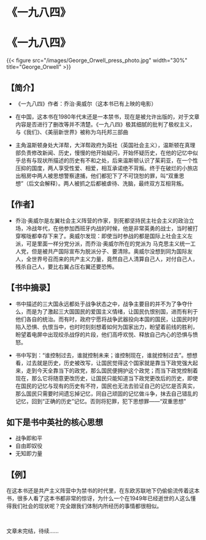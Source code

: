 # 《一九八四》


# 《一九八四》
{{< figure src="/images/George_Orwell_press_photo.jpg" width="30%" title="George_Orwell" >}}


## 【简介】
- 《一九八四》作者：乔治·奥威尔（这本书已有上映的电影）

- 在中国，这本书在1980年代末还是一本禁书，现在是被允许出版的，对于文章内容是否进行了删改等并不清楚。《一九八四》极其细腻的批判了极权主义，与《我们》、《美丽新世界》被称为乌托邦三部曲

- 主角温斯顿身处大洋帮，大洋帮政府为英社（英国社会主义），温斯顿在真理部负责修改新闻、历史，慢慢的他开始疑问，开始怀疑历史，在他的记忆中似乎总有与现状所描述的历史有不和之处，后来温斯顿认识了茱莉亚，在一个性压抑的国度，两人享受性爱、相爱，相互承诺绝不背叛。终于在破烂的小旅店出租房中两人被思想警察逮捕，他们都犯下了不可饶恕的罪，叫“双重思想”（后文会解释）。两人被抓之后都被虐待、洗脑，最终双方互相背叛。

## 【作者】

- 乔治·奥威尔是左翼社会主义阵营的作家，到死都坚持民主社会主义的政治立场，冷战年代，在他参加西班牙内战的时候，他是非常英勇的战士，当时被打穿喉咙都幸存下来了。奥威尔发现：即使当时参战的都是国际上社会主义左派，可是里面一样分党分派，而乔治·奥威尔所在的党派为 马克思主义统一工人党，但是被共产国际宣布为脱派分子、要清除。奥威尔没想到同为国际友人，全世界号召而来的共产主义力量，竟然自己人清算自己人，对付自己人，残杀自己人，要比右翼占压右翼还要恐怖。

## 【书中摘录】 

- 书中描述的三大国永远都处于战争状态之中，战争主要目的并不为了争夺什么，而是为了激起三大国国民的爱国主义情绪，让国民仇恨别国，进而有利于他们各自的统治。而有时，政府宁愿将战争武器投向本国的国民，让国民时时陷入恐惧、仇恨当中，也时时刻刻想着如何为国家出力，盼望着前线的胜利，盼望着电屏中出现绞杀战俘的片段，他们高呼欢悦、释放自己内心的恐惧与愤怒。

- 书中写到：“谁控制过去，谁就控制未来；谁控制现在，谁就控制过去”。想想看，过去就是历史，历史被改写，让国民觉得这个国家就是靠当下政党强大起来，走到今天全靠当下的政党，那么国民便拥护这个政党；而当下政党控制着现在，那么它将随意更改历史，让国民只能知道当下政党更改后的历史，即使在国民的记忆与现有的历史有不符，国民也无法去验证自己的记忆是否真实，那么国民只需要时间遗忘掉记忆，同自己顽固的记忆做斗争，抹去自己错乱的记忆，回到“正确的历史”记忆。否则将犯罪，犯下思想罪——“双重思想”

## 如下是书中英社的核心思想

* 战争即和平
* 自由即奴役
* 无知即力量

## 【例】

在这本书还是共产主义阵营中为禁书的时代里，在东欧苏联地下仍偷偷流传着这本书，很多人看了这本书都非常的惊讶，为什么一个在1949年已经逝世的人这么懂得我们社会的现状呢？完全跟我们体制内所经历的事情都很相似。

‍

文章未完结，待续......
